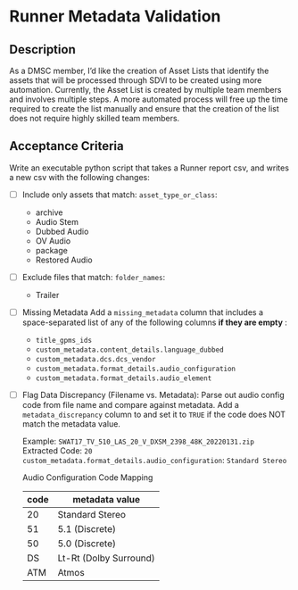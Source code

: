 
# Runner Metadata Validation

## Description

As a DMSC member, I’d like the creation of Asset Lists that identify the assets
that will be processed through SDVI to be created using more automation.
Currently, the Asset List is created by multiple team members and involves
multiple steps. A more automated process will free up the time required to
create the list manually and ensure that the creation of the list does not
require highly skilled team members.

## Acceptance Criteria
Write an executable python script that takes a Runner report csv, and writes a
new csv with the following changes:

- [ ] Include only assets that match:
  `asset_type_or_class`:
  * archive
  * Audio Stem
  * Dubbed Audio
  * OV Audio
  * package
  * Restored Audio

- [ ] Exclude files that match:
  `folder_names`:
  * Trailer

- [ ] Missing Metadata
  Add a `missing_metadata` column that includes a space-separated list of any of
  the following columns **if they are empty** :

  * `title_gpms_ids`
  * `custom_metadata.content_details.language_dubbed`
  * `custom_metadata.dcs.dcs_vendor`
  * `custom_metadata.format_details.audio_configuration`
  * `custom_metadata.format_details.audio_element`

- [ ] Flag Data Discrepancy (Filename vs. Metadata):
  Parse out audio config code from file name and compare against metadata.
  Add a `metadata_discrepancy` column to and set it to `TRUE` if the code does
  NOT match the metadata value.

  Example:
  `SWAT17_TV_510_LAS_20_V_DXSM_2398_48K_20220131.zip`
  Extracted Code: `20`
  `custom_metadata.format_details.audio_configuration`: `Standard Stereo`

  Audio Configuration Code Mapping
  
  code  | metadata value
  ----- | ------------------
  20    | Standard Stereo
  51    | 5.1 (Discrete)
  50    | 5.0 (Discrete)
  DS    | Lt-Rt (Dolby Surround)
  ATM   | Atmos


